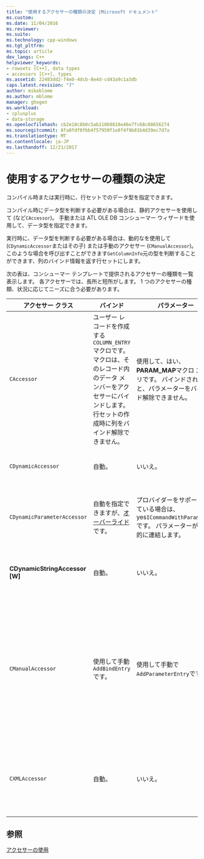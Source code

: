```yaml
---
title: "使用するアクセサーの種類の決定 |Microsoft ドキュメント"
ms.custom: 
ms.date: 11/04/2016
ms.reviewer: 
ms.suite: 
ms.technology: cpp-windows
ms.tgt_pltfrm: 
ms.topic: article
dev_langs: C++
helpviewer_keywords:
- rowsets [C++], data types
- accessors [C++], types
ms.assetid: 22483dd2-f4e0-4dcb-8e4d-cd43a9c1a3db
caps.latest.revision: "7"
author: mikeblome
ms.author: mblome
manager: ghogen
ms.workload:
- cplusplus
- data-storage
ms.openlocfilehash: cb2e18c8b0c5ab110b9818e46e7fc68c08656274
ms.sourcegitcommit: 8fa8fdf0fbb4f57950f1e8f4f9b81b4d39ec7d7a
ms.translationtype: MT
ms.contentlocale: ja-JP
ms.lasthandoff: 12/21/2017
---
```

# <a name="determining-which-type-of-accessor-to-use"></a>使用するアクセサーの種類の決定
コンパイル時または実行時に、行セットでのデータ型を指定できます。  
  
 コンパイル時にデータ型を判断する必要がある場合は、静的アクセサーを使用して (など`CAccessor`)。 手動または ATL OLE DB コンシューマー ウィザードを使用して、データ型を指定できます。  
  
 実行時に、データ型を判断する必要がある場合は、動的なを使用して (`CDynamicAccessor`またはその子) または手動のアクセサー (`CManualAccessor`)。 このような場合を呼び出すことができます`GetColumnInfo`元の型を判断することができます、列のバインド情報を返す行セットにします。  
  
 次の表は、コンシューマー テンプレートで提供されるアクセサーの種類を一覧表示します。 各アクセサーでは、長所と短所がします。 1 つのアクセサーの種類、状況に応じてニーズに合う必要があります。  
  
|アクセサー クラス|バインド|パラメーター|コメント|  
|--------------------|-------------|---------------|-------------|  
|`CAccessor`|ユーザー レコードを作成する`COLUMN_ENTRY`マクロです。 マクロは、そのレコード内のデータ メンバーをアクセサーにバインドします。 行セットの作成時に列をバインド解除できません。|使用して、はい、 **PARAM_MAP**マクロ エントリです。 バインドされると、パラメーターをバインド解除できません。|少量のコードのための最も高速なアクセサー。|  
|`CDynamicAccessor`|自動。|いいえ。|行セット内のデータの種類がわからない場合に役立ちます。|  
|`CDynamicParameterAccessor`|自動を指定できますが、[オーバーライド](../../data/oledb/overriding-a-dynamic-accessor.md)です。|プロバイダーをサポートしている場合は、yes`ICommandWithParameters`です。 パラメーターが自動的に連結します。|も低速`CDynamicAccessor`ですがジェネリックのストアド プロシージャを呼び出すために便利です。|  
|**CDynamicStringAccessor [W]**|自動。|いいえ。|文字列データとしてデータ ストアからアクセスされるデータを取得します。|  
|`CManualAccessor`|使用して手動`AddBindEntry`です。|使用して手動で`AddParameterEntry`です。|非常に高速です。パラメーターと列が 1 回のみバインドされます。 使用するデータの種類を指定します。 (を参照してください[DBVIEWER](http://msdn.microsoft.com/en-us/07620f99-c347-4d09-9ebc-2459e8049832)例については、サンプルです)。以上のコードを必要と`CDynamicAccessor`または`CAccessor`です。 OLE DB を直接呼び出すようになります。|  
|`CXMLAccessor`|自動。|いいえ。|文字列データとしてデータ ストアからアクセスされるデータを取得し、データの XML タグの付いたとして書式設定します。|  
  
## <a name="see-also"></a>参照  
 [アクセサーの使用](../../data/oledb/using-accessors.md)